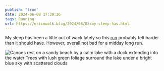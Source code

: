 ```yaml
---
publish: "true"
date: 2024-06-08 17:39:26
tags: Running
url: https://ericmwalk.blog/2024/06/08/my-sleep-has.html
---
```


My sleep has been a little out of wack lately so this [run](https://strava.com/activities/11606777302) probably felt harder than it should have. However, overall not bad for a midday long run.

![Canoes rest on a sandy beach by a calm lake with a dock extending into the water Trees with lush green foliage surround the lake under a bright blue sky with scattered clouds](https://ericmwalk.blog/uploads/2024/img-0263.jpeg)